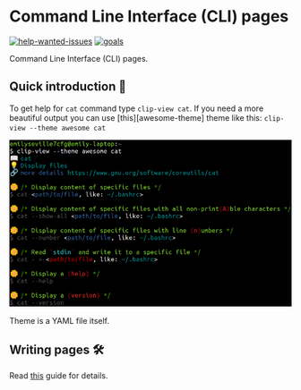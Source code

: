 # Command Line Interface (CLI) pages

[![help-wanted-issues](https://img.shields.io/github/issues/command-line-interface-pages/<Repository>/help%20wanted?color=orange&style=flat-square)][help-wanted-issues]
[![goals](https://img.shields.io/badge/Current-goals-a32236?labelColor=ed425c&style=flat-square)][goals]

Command Line Interface (CLI) pages.

[goals]: https://command-line-interface-pages.github.io/site.github.io/goals/#cli-pagescli-pages-
[help-wanted-issues]: https://github.com/command-line-interface-pages/cli-pages/issues?q=is%3Aopen+is%3Aissue+label%3A%22help+wanted%22

## Quick introduction :rocket:

To get help for `cat` command type `clip-view cat`. If you need a more beautiful
output you can use [this][awesome-theme] theme like this:
`clip-view --theme awesome cat`

![clip page](./clip-page.png)

Theme is a YAML file itself.

## Writing pages :hammer_and_wrench:

Read [this](./CONTRIBUTING.md) guide for details.
